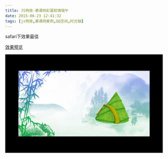 ```yaml
---
title: JS特效-慕课网彩蛋粽情端午
date: 2015-06-23 12:41:32
tags: [js特效,慕课网案例,QQ空间,时光轴]
---
```


safari下效果最佳

[效果预览](/ddemo/ZQDW/index.html)


![效果预览](/ddemo/ZQDW/demo.png)
